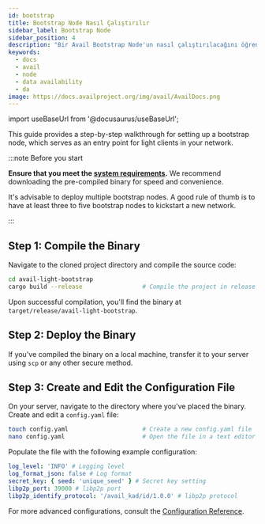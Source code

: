 ```yaml
---
id: bootstrap
title: Bootstrap Node Nasıl Çalıştırılır
sidebar_label: Bootstrap Node
sidebar_position: 4
description: "Bir Avail Bootstrap Node'un nasıl çalıştırılacağını öğrenin."
keywords:
  - docs
  - avail
  - node
  - data availability
  - da
image: https://docs.availproject.org/img/avail/AvailDocs.png
---
```


import useBaseUrl from '@docusaurus/useBaseUrl';

This guide provides a step-by-step walkthrough for setting up a bootstrap node, which serves as an entry point for light clients in your network.

:::note Before you start

**Ensure that you meet the [<ins>system requirements</ins>](/docs/operate-a-node/run-a-full-node/requirements.md).**
We recommend downloading the pre-compiled binary for speed and convenience.

It's advisable to deploy multiple bootstrap nodes. A good rule of thumb is to have at least three to five bootstrap nodes to kickstart a new network.

:::

## Step 1: Compile the Binary

Navigate to the cloned project directory and compile the source code:

```bash
cd avail-light-bootstrap
cargo build --release                 # Compile the project in release mode
```

Upon successful compilation, you'll find the binary at `target/release/avail-light-bootstrap`.

## Step 2: Deploy the Binary

If you've compiled the binary on a local machine, transfer it to your server using `scp` or any other secure method.

## Step 3: Create and Edit the Configuration File

On your server, navigate to the directory where you've placed the binary. Create and edit a `config.yaml` file:

```bash
touch config.yaml                     # Create a new config.yaml file
nano config.yaml                      # Open the file in a text editor
```

Populate the file with the following example configuration:

```yaml
log_level: 'INFO' # Logging level
log_format_json: false # Log format
secret_key: { seed: 'unique_seed' } # Secret key setting
libp2p_port: 39000 # libp2p port
libp2p_identify_protocol: '/avail_kad/id/1.0.0' # libp2p protocol
```

For more advanced configurations, consult the [<ins>Configuration Reference</ins>](https://github.com/availproject/avail-light-bootstrap#config-reference).